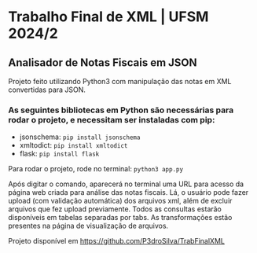 # Trabalho Final de XML | UFSM 2024/2


## Analisador de Notas Fiscais em JSON

Projeto feito utilizando Python3 com manipulação das notas em XML convertidas para JSON.

### As seguintes bibliotecas em Python são necessárias para rodar o projeto, e necessitam ser instaladas com pip:
- jsonschema:   `pip install jsonschema`
- xmltodict:    `pip install xmltodict`
- flask:      `pip install flask`

Para rodar o projeto, rode no terminal:
`python3 app.py`

Após digitar o comando, aparecerá no terminal uma URL para acesso da página web criada para análise das notas fiscais. Lá, o usuário pode fazer upload (com validação automática) dos arquivos xml, além de excluir arquivos que fez upload previamente. Todos as consultas estarão disponíveis em tabelas separadas por tabs. As transformações estão presentes na página de visualização de arquivos.

Projeto disponível em https://github.com/P3droSilva/TrabFinalXML
